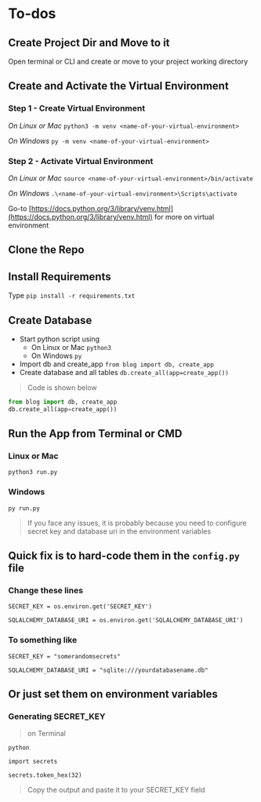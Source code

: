 # To-dos

## Create Project Dir and Move to it
Open terminal or CLI and create or move to your project working directory

## Create and Activate the Virtual Environment

### Step 1 - Create Virtual Environment
*On Linux or Mac* `python3 -m venv <name-of-your-virtual-environment>`

*On Windows* `py -m venv <name-of-your-virtual-environment>`

### Step 2 - Activate Virtual Environment

*On Linux or Mac* `source <name-of-your-virtual-environment>/bin/activate`

*On Windows* `.\<name-of-your-virtual-environment>\Scripts\activate`

Go-to [https://docs.python.org/3/library/venv.html](https://docs.python.org/3/library/venv.html) for more on virtual environment

## Clone the Repo

## Install Requirements
Type `pip install -r requirements.txt`

## Create Database
* Start python script using
  * On Linux or Mac `python3`
  * On Windows `py`
* Import db and create_app `from blog import db, create_app`
* Create database and all tables `db.create_all(app=create_app())`

>Code is shown below

```python
from blog import db, create_app
db.create_all(app=create_app())
```

## Run the App from Terminal or CMD

### Linux or Mac
`python3 run.py`

### Windows
`py run.py`


>If you face any issues, it is probably because you need to configure secret key and database uri in the environment variables

## Quick fix is to hard-code them in the `config.py` file

### Change these lines
`SECRET_KEY = os.environ.get('SECRET_KEY')`

`SQLALCHEMY_DATABASE_URI = os.environ.get('SQLALCHEMY_DATABASE_URI')`

### To something like
`SECRET_KEY = "somerandomsecrets"`

`SQLALCHEMY_DATABASE_URI = "sqlite:///yourdatabasename.db"`

## Or just set them on environment variables

### Generating SECRET_KEY
>on Terminal

`python`

`import secrets`

`secrets.token_hex(32)`


> Copy the output and paste it to your SECRET_KEY field
